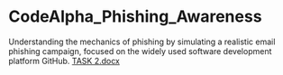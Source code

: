 # CodeAlpha_Phishing_Awareness
Understanding the mechanics of phishing by simulating a realistic email phishing campaign, focused on the widely used software development platform GitHub.
[TASK 2.docx](https://github.com/user-attachments/files/21887013/TASK.2.docx)
